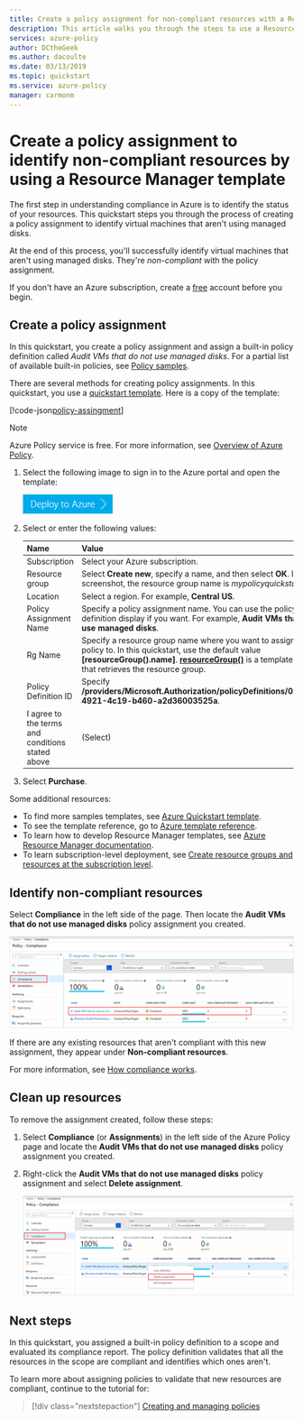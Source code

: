 ```yaml
---
title: Create a policy assignment for non-compliant resources with a Resource Manager template
description: This article walks you through the steps to use a Resource Manager template to create a policy assignment to identify non-compliant resources.
services: azure-policy
author: DCtheGeek
ms.author: dacoulte
ms.date: 03/13/2019
ms.topic: quickstart
ms.service: azure-policy
manager: carmonm
---
```

# Create a policy assignment to identify non-compliant resources by using a Resource Manager template

The first step in understanding compliance in Azure is to identify the status of your resources.
This quickstart steps you through the process of creating a policy assignment to identify virtual
machines that aren't using managed disks.

At the end of this process, you'll successfully identify virtual machines that aren't using managed
disks. They're *non-compliant* with the policy assignment.

If you don't have an Azure subscription, create a [free](https://azure.microsoft.com/free/) account
before you begin.

## Create a policy assignment

In this quickstart, you create a policy assignment and assign a built-in policy definition called
*Audit VMs that do not use managed disks*. For a partial list of available built-in policies, see [Policy samples](./samples/index.md).

There are several methods for creating policy assignments. In this quickstart, you use a
[quickstart template](https://azure.microsoft.com/resources/templates/101-azurepolicy-assign-builtinpolicy-resourcegroup/).
Here is a copy of the template:

[!code-json[policy-assingment](~/quickstart-templates/101-azurepolicy-assign-builtinpolicy-resourcegroup/azuredeploy.json)]

> [!NOTE]
> Azure Policy service is free.  For more information, see [Overview of Azure Policy](./overview.md).

1. Select the following image to sign in to the Azure portal and open the template:

   <a href="https://portal.azure.com/#create/Microsoft.Template/uri/https%3A%2F%2Fraw.githubusercontent.com%2FAzure%2Fazure-quickstart-templates%2Fmaster%2F101-azurepolicy-assign-builtinpolicy-resourcegroup%2Fazuredeploy.json"><img src="./media/assign-policy-template/deploy-to-azure.png" alt="deploy to azure"/></a>

1. Select or enter the following values:

   | Name | Value |
   |------|-------|
   | Subscription | Select your Azure subscription. |
   | Resource group | Select **Create new**, specify a name, and then select **OK**. In the screenshot, the resource group name is *mypolicyquickstart<Date in MMDD>rg*. |
   | Location | Select a region. For example, **Central US**. |
   | Policy Assignment Name | Specify a policy assignment name. You can use the policy definition display if you want. For example, **Audit VMs that do not use managed disks**. |
   | Rg Name | Specify a resource group name where you want to assign the policy to. In this quickstart, use the default value **[resourceGroup().name]**. **[resourceGroup()](/azure/azure-resource-manager/resource-group-template-functions-resource#resourcegroup)** is a template function that retrieves the resource group. |
   | Policy Definition ID | Specify **/providers/Microsoft.Authorization/policyDefinitions/0a914e76-4921-4c19-b460-a2d36003525a**. |
   | I agree to the terms and conditions stated above | (Select) |

1. Select **Purchase**.

Some additional resources:

- To find more samples templates, see [Azure Quickstart template](https://azure.microsoft.com/resources/templates/?resourceType=Microsoft.Authorization&pageNumber=1&sort=Popular).
- To see the template reference, go to [Azure template reference](/azure/templates/microsoft.authorization/allversions).
- To learn how to develop Resource Manager templates, see [Azure Resource Manager documentation](/azure/azure-resource-manager/).
- To learn subscription-level deployment, see [Create resource groups and resources at the subscription level](../../azure-resource-manager/deploy-to-subscription.md).

## Identify non-compliant resources

Select **Compliance** in the left side of the page. Then locate the **Audit VMs that do not use
managed disks** policy assignment you created.

![Policy compliance](./media/assign-policy-template/policy-compliance.png)

If there are any existing resources that aren't compliant with this new assignment, they appear
under **Non-compliant resources**.

For more information, see [How compliance works](./how-to/get-compliance-data.md#how-compliance-works).

## Clean up resources

To remove the assignment created, follow these steps:

1. Select **Compliance** (or **Assignments**) in the left side of the Azure Policy page and locate the **Audit VMs that do not use managed disks** policy assignment you created.

1. Right-click the **Audit VMs that do not use managed disks** policy assignment and select **Delete assignment**.

   ![Delete an assignment](./media/assign-policy-template/delete-assignment.png)

## Next steps

In this quickstart, you assigned a built-in policy definition to a scope and evaluated its
compliance report. The policy definition validates that all the resources in the scope are compliant
and identifies which ones aren't.

To learn more about assigning policies to validate that new resources are compliant, continue to
the tutorial for:

> [!div class="nextstepaction"]
> [Creating and managing policies](./tutorials/create-and-manage.md)
